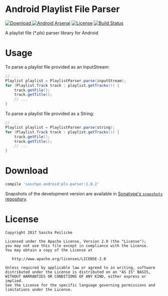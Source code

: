 # Android Playlist File Parser
[ ![Download](https://api.bintray.com/packages/saschpe/maven/android-pls-parser/images/download.svg) ](https://bintray.com/saschpe/maven/android-pls-parser/_latestVersion)
[![Android Arsenal](https://img.shields.io/badge/Android%20Arsenal-VersionInfo-brightgreen.svg?style=flat)](http://android-arsenal.com/details/1/3832)
[![License](http://img.shields.io/:license-apache-blue.svg)](http://www.apache.org/licenses/LICENSE-2.0.html)
[![Build Status](https://travis-ci.org/saschpe/android-pls-parser.svg?branch=master)](https://travis-ci.org/saschpe/android-pls-parser) 

A playlist file (*.pls) parser library for Android


# Usage
To parse a playlist file provided as an InputStream:
```java
// ...
Playlist playlist = PlaylistParser.parse(inputStream);
for (Playlist.Track track : playlist.getTracks()) {
    track.getFile();
    track.getTitle();
    // ...
}
```

To parse a playlist file provided as a String:
```java
// ...
Playlist playlist = PlaylistParser.parse(string);
for (Playlist.Track track : playlist.getTracks()) {
    track.getFile();
    track.getTitle();
    // ...
}
```

# Download
```groovy
compile 'saschpe.android:pls-parser:1.0.2'
```

Snapshots of the development version are available in [Sonatype's `snapshots` repository][snap].


# License

    Copyright 2017 Sascha Peilicke

    Licensed under the Apache License, Version 2.0 (the "License");
    you may not use this file except in compliance with the License.
    You may obtain a copy of the License at

       http://www.apache.org/licenses/LICENSE-2.0

    Unless required by applicable law or agreed to in writing, software
    distributed under the License is distributed on an "AS IS" BASIS,
    WITHOUT WARRANTIES OR CONDITIONS OF ANY KIND, either express or implied.
    See the License for the specific language governing permissions and
    limitations under the License.


 [snap]: https://oss.sonatype.org/content/repositories/snapshots/
